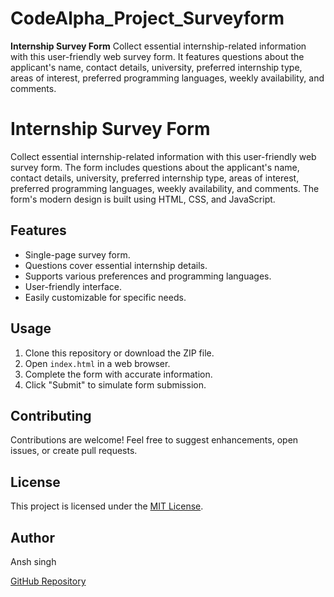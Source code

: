 # CodeAlpha_Project_Surveyform
**Internship Survey Form**  Collect essential internship-related information with this user-friendly web survey form. It features questions about the applicant's name, contact details, university, preferred internship type, areas of interest, preferred programming languages, weekly availability, and comments. 
# Internship Survey Form

Collect essential internship-related information with this user-friendly web survey form. The form includes questions about the applicant's name, contact details, university, preferred internship type, areas of interest, preferred programming languages, weekly availability, and comments. The form's modern design is built using HTML, CSS, and JavaScript.

## Features

- Single-page survey form.
- Questions cover essential internship details.
- Supports various preferences and programming languages.
- User-friendly interface.
- Easily customizable for specific needs.

## Usage

1. Clone this repository or download the ZIP file.
2. Open `index.html` in a web browser.
3. Complete the form with accurate information.
4. Click "Submit" to simulate form submission.

## Contributing

Contributions are welcome! Feel free to suggest enhancements, open issues, or create pull requests.

## License

This project is licensed under the [MIT License](LICENSE).

## Author

Ansh singh

[GitHub Repository](https://github.com/Anshsingh512/CodeAlpha_Project_Surveyform/tree/46dcc865515226dfb3715064168c0659ba988cae)

